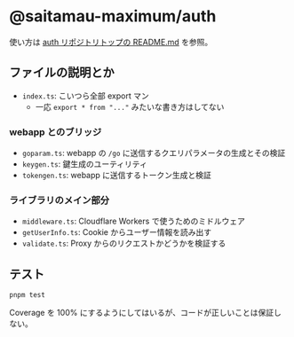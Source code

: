 # @saitamau-maximum/auth

使い方は [auth リポジトリトップの README.md](https://github.com/saitamau-maximum/auth/blob/main/README.md) を参照。

## ファイルの説明とか

- `index.ts`: こいつら全部 export マン
  - 一応 `export * from "..."` みたいな書き方はしてない

### webapp とのブリッジ

- `goparam.ts`: webapp の `/go` に送信するクエリパラメータの生成とその検証
- `keygen.ts`: 鍵生成のユーティリティ
- `tokengen.ts`: webapp に送信するトークン生成と検証

### ライブラリのメイン部分

- `middleware.ts`: Cloudflare Workers で使うためのミドルウェア
- `getUserInfo.ts`: Cookie からユーザー情報を読み出す
- `validate.ts`: Proxy からのリクエストかどうかを検証する

## テスト

`pnpm test`

Coverage を 100% にするようにしてはいるが、コードが正しいことは保証しない。
